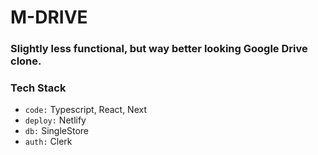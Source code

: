 # M-DRIVE

### Slightly less functional, but way better looking Google Drive clone.

### Tech Stack

- `code:` Typescript, React, Next
- `deploy:` Netlify
- `db:` SingleStore
- `auth:` Clerk
